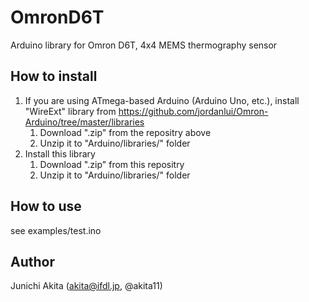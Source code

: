 # OmronD6T

Arduino library for Omron D6T, 4x4 MEMS thermography sensor

## How to install
1. If you are using ATmega-based Arduino (Arduino Uno, etc.), install "WireExt" library from https://github.com/jordanlui/Omron-Arduino/tree/master/libraries
   1. Download ".zip" from the repositry above
   1. Unzip it to "Arduino/libraries/" folder
1. Install this library
   1. Download ".zip" from this repositry
   1. Unzip it to "Arduino/libraries/" folder

## How to use

see examples/test.ino

## Author

Junichi Akita (akita@ifdl.jp, @akita11)
